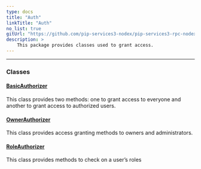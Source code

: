 ```yaml
---
type: docs
title: "Auth"
linkTitle: "Auth"
no_list: true
gitUrl: "https://github.com/pip-services3-nodex/pip-services3-rpc-nodex"
description: >
    This package provides classes used to grant access.
---
```

---

<div class="module-body"> 

### Classes

#### [BasicAuthorizer](basic_authorizer)
This class provides two methods: one to grant access to everyone and another to grant access to authorized users.

#### [OwnerAuthorizer](owner_authorizer)
This class provides access granting methods to owners and administrators.

#### [RoleAuthorizer](role_authorizer)
This class provides methods to check on a user’s roles

</div>

